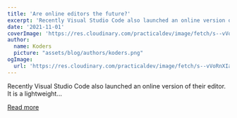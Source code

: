 ```yaml
---
title: 'Are online editors the future?'
excerpt: 'Recently Visual Studio Code also launched an online version of their editor. It is a lightweight...'
date: '2021-11-01'
coverImage: 'https://res.cloudinary.com/practicaldev/image/fetch/s--vVoRnXIa--/c_imagga_scale,f_auto,fl_progressive,h_420,q_auto,w_1000/https://dev-to-uploads.s3.amazonaws.com/uploads/articles/523se5aobt7zgo6g37b2.jpg'
author:
  name: Koders
  picture: "assets/blog/authors/koders.png"
ogImage:
  url: 'https://res.cloudinary.com/practicaldev/image/fetch/s--vVoRnXIa--/c_imagga_scale,f_auto,fl_progressive,h_420,q_auto,w_1000/https://dev-to-uploads.s3.amazonaws.com/uploads/articles/523se5aobt7zgo6g37b2.jpg'
---
```


Recently Visual Studio Code also launched an online version of their editor. It is a lightweight...

[Read more](https://dev.to/dailydevtips1/are-online-editors-the-future-51pi)
